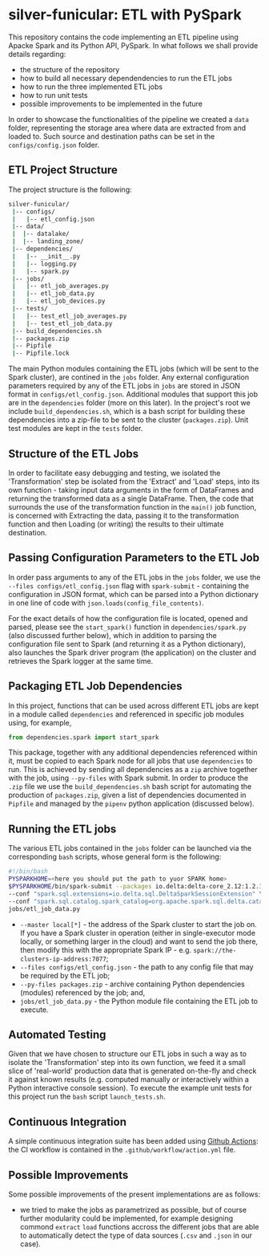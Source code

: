 # silver-funicular: ETL with PySpark

This repository contains the code implementing an ETL pipeline using Apacke Spark 
and its Python API, PySpark. In what follows we shall provide details regarding: 

- the structure of the repository
- how to build all necessary dependendencies to run the ETL jobs
- how to run the three implemented ETL jobs
- how to run unit tests
- possible improvements to be implemented in the future

In order to showcase the functionalities of the pipeline we created a `data` folder, representing the storage
area where data are extracted from and loaded to. Such source and destination paths can be set in the `configs/config.json`
folder.

## ETL Project Structure
The project structure is the following:

```bash
silver-funicular/
 |-- configs/
 |   |-- etl_config.json
 |-- data/
 |  |-- datalake/
 |  |-- landing_zone/
 |-- dependencies/
 |   |-- __init__.py
 |   |-- logging.py
 |   |-- spark.py
 |-- jobs/
 |   |-- etl_job_averages.py
 |   |-- etl_job_data.py
 |   |-- etl_job_devices.py
 |-- tests/
 |   |-- test_etl_job_averages.py
 |   |-- test_etl_job_data.py
 |-- build_dependencies.sh
 |-- packages.zip
 |-- Pipfile
 |-- Pipfile.lock
```

The main Python modules containing the ETL jobs (which will be sent to the Spark cluster), 
are contined in the `jobs` folder. Any external configuration parameters required by any of the ETL jobs in `jobs`
 are stored in JSON format in `configs/etl_config.json`. 
Additional modules that support this job are in the `dependencies` folder 
(more on this later). In the project's root we include `build_dependencies.sh`, 
which is a bash script for building these dependencies into a zip-file to be 
sent to the cluster (`packages.zip`). Unit test modules are kept in the `tests` folder.

## Structure of the ETL Jobs

In order to facilitate easy debugging and testing, we isolated the 'Transformation' step be isolated from the 'Extract' 
and 'Load' steps, into its own function - taking input data arguments in the form of DataFrames and returning the 
transformed data as a single DataFrame. Then, the code that surrounds the use of 
the transformation function in the `main()` job function, is concerned with 
Extracting the data, passing it to the transformation function and then Loading 
(or writing) the results to their ultimate destination. 


## Passing Configuration Parameters to the ETL Job

In order pass arguments to any of the ETL jobs in the `jobs` folder, we use the 
`--files configs/etl_config.json` flag with `spark-submit` - containing the configuration in JSON format, which can be parsed into a 
Python dictionary in one line of code with `json.loads(config_file_contents)`. 

For the exact details of how the configuration file is located, opened and parsed, please see the `start_spark()` function in `dependencies/spark.py` (also discussed further below), which in addition to parsing the configuration file sent to Spark (and returning it as a Python dictionary), also launches the Spark driver program (the application) on the cluster and retrieves the Spark logger at the same time.

## Packaging ETL Job Dependencies

In this project, functions that can be used across different ETL jobs are kept in a module called `dependencies` and referenced in specific job modules using, for example,

```python
from dependencies.spark import start_spark
```

This package, together with any additional dependencies referenced within it, must be copied to each Spark node for all jobs that use `dependencies` to run. This is achieved by sending all dependencies as a `zip` archive together with the job, using `--py-files` with Spark submit. In order to produce the `.zip` file we use the `build_dependencies.sh` bash script for automating the production of `packages.zip`, given a list of dependencies documented in `Pipfile` and managed by the `pipenv` python application (discussed below).

## Running the ETL jobs

The various ETL jobs contained in the `jobs` folder can be launched via the corresponding `bash` scripts, whose general form is the following:

```bash
#!/bin/bash
PYSPARKHOME=<here you should put the path to yuor SPARK home>
$PYSPARKHOME/bin/spark-submit --packages io.delta:delta-core_2.12:1.2.1 --py-files packages.zip  --files  configs/etl_config.json \
--conf "spark.sql.extensions=io.delta.sql.DeltaSparkSessionExtension" \
--conf "spark.sql.catalog.spark_catalog=org.apache.spark.sql.delta.catalog.DeltaCatalog" \
jobs/etl_job_data.py
```

- `--master local[*]` - the address of the Spark cluster to start the job on. If you have a Spark cluster in operation (either in single-executor mode locally, or something larger in the cloud) and want to send the job there, then modify this with the appropriate Spark IP - e.g. `spark://the-clusters-ip-address:7077`;
- `--files configs/etl_config.json` - the path to any config file that may be required by the ETL job;
- `--py-files packages.zip` - archive containing Python dependencies (modules) referenced by the job; and,
- `jobs/etl_job_data.py` - the Python module file containing the ETL job to execute.


## Automated Testing


Given that we have chosen to structure our ETL jobs in such a way as to isolate the 'Transformation' step into its own function, we feed it a small slice of 'real-world' production data that is generated on-the-fly and check it against known results (e.g. computed manually or interactively within a Python interactive console session).
To execute the example unit tests for this project run the `bash` script `launch_tests.sh`.

## Continuous Integration
A simple continuous integration suite has been added using [Github Actions](https://github.com/features/actions): the CI workflow is contained in the `.github/workflow/action.yml` file.

## Possible Improvements
Some possible improvements of the present implementations are as follows:
- we tried to make the jobs as parametrized as possible, but of course further modularity could be implemented, for example designing commond `extract` `load` functions accross the different jobs that are able to automatically detect the type of data sources (`.csv` and `.json` in our case).
